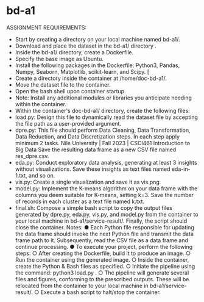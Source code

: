 # bd-a1
ASSIGNMENT REQUIREMENTS:
- Start by creating a directory on your local machine named bd-a1/.
- Download and place the dataset in the bd-a1/ directory .
- Inside the bd-a1/ directory, create a Dockerfile.
- Specify the base image as Ubuntu. 
- Install the following packages in the Dockerfile: Python3, Pandas, Numpy,
Seaborn, Matplotlib, scikit-learn, and Scipy. [
- Create a directory inside the container at /home/doc-bd-a1/.
- Move the dataset file to the container.
- Open the bash shell upon container startup. 
- Note: Install any additional modules or libraries you anticipate needing within the
container.
- Within the container's doc-bd-a1/ directory, create the following files:
- load.py: Design this file to dynamically read the dataset file by accepting the file
path as a user-provided argument.
- dpre.py: This file should perform Data Cleaning, Data Transformation, Data
Reduction, and Data Discretization steps. In each step apply minimum 2 tasks.
Nile University | Fall 2023 | CSCI461 Introduction to Big Data
Save the resulting data frame as a new CSV file named res_dpre.csv. 
- eda.py: Conduct exploratory data analysis, generating at least 3 insights without
visualizations. Save these insights as text files named eda-in-1.txt, and so on.
- vis.py: Create a single visualization and save it as vis.png.
- model.py: Implement the K-means algorithm on your data frame with the
columns you deem suitable for K-means, setting k=3. Save the number of records
in each cluster as a text file named k.txt.
- final.sh: Compose a simple bash script to copy the output files generated by
dpre.py, eda.py, vis.py, and model.py from the container to your local machine
in bd-a1/service-result/. Finally, the script should close the container. 
Notes:
● Each Python file responsible for updating the data frame should invoke the next Python
file and transmit the data frame path to it. Subsequently, read the CSV file as a data frame
and continue processing.
● To execute your project, perform the following steps:
○ After creating the Dockerfile, build it to produce an image.
○ Run the container using the generated image.
○ Inside the container, create the Python & Bash files as specified.
○ Initiate the pipeline using the command: python3 load.py <dataset-path>. 
○ The pipeline will generate several files and figures, conforming to the prescribed
outputs. These will be relocated from the container to your local machine in
bd-a1/service-result/.
○ Execute a bash script to halt/stop the container.
